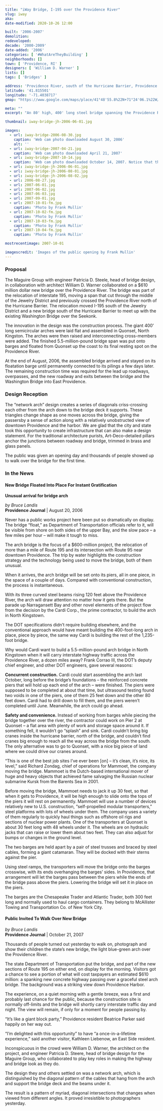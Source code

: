 ```yaml
---
title: "iWay Bridge, I-195 over the Providence River"
slug: iway
aka: 
date-modified: 2020-10-26 12:00

built: '2006-2007'
demolition: 
redeveloped: 
decade: '2000-2009'
date-added: '2006'
categories: [ '#WhatAreTheyBuilding' ]
neighborhoods: []
town: [ 'Providence, RI' ]
designers: [ 'William D. Warner' ]
lists: []
tags: [ 'Bridges' ]

address: 'Providence River, south of the Hurricane Barrier, Providence RI'
latitude: '41.815501'
longitude: '-71.4038717'
gmap: "https://www.google.com/maps/place/41°48'55.8%22N+71°24'06.1%22W/@41.815501,-71.4038717,17z/"

meta: ""
excerpt: "An 80' high, 400' long steel bridge spanning the Providence River, preassembled and floated into place on August 27, 2006"

thumbnail: iway-bridge-jh-2006-06-01.jpg

images:
  - url: iway-bridge-2006-08-30.jpg
    caption: 'Web cam photo downloaded August 30, 2006'
    alt: ''
  - url: iway-bridge-2007-04-21.jpg
    caption: 'Web cam photo downloaded April 21, 2007'
  - url: iway-bridge-2007-10-14.jpg
    caption: 'Web cam photo downloaded October 14, 2007. Notice that the support struts have been removed'
  - url: iway-bridge-jh-2006-06-01.jpg
  - url: iway-bridge-jh-2006-08-01.jpg
  - url: iway-bridge-jh-2006-08-02.jpg
  - url: 2006-08-27.jpg
  - url: 2007-06-01.jpg
  - url: 2007-06-02.jpg
  - url: 2007-06-03.jpg
  - url: 2007-09-01.jpg
  - url: 2007-10-01-fm.jpg
    caption: 'Photo by Frank Mullin'
  - url: 2007-10-02-fm.jpg
    caption: 'Photo by Frank Mullin'
  - url: 2007-10-03-fm.jpg
    caption: 'Photo by Frank Mullin'
  - url: 2007-10-04-fm.jpg
    caption: 'Photo by Frank Mullin'

mostrecentimage: 2007-10-01

imagescredit: 'Images of the public opening by Frank Mullin'
---
```


### Proposal

The Maguire Group with engineer Patricia D. Steele, head of bridge design, in collaboration with architect William D. Warner collaborated on a $610 million dollar new bridge over the Providence River. The bridge was part of the relocation of interstate 195, moving a span that cut through the middle of the Jewelry District and previously crossed the Providence River north of the Hurricane Barrier. The relocation moved I-195 south of the Jewelry District and a new bridge south of the Hurricane Barrier to meet up with the existing Washington Bridge over the Seekonk. 

The innovation in the design was the construction process. The giant 400' long semicircular arches were laid flat and assembled in Quonset, North Kingston. The arches were then raised and interconnecting cross-members were added. The finished 5.5-million-pound bridge span was put onto barges and floated from Quonset up the coast to its final resting spot on the Providence River. 

At the end of August, 2006, the assembled bridge arrived and stayed on its floatation barge until permanently connected to its pilings a few days later. The remaining construction time was required for the lead up roadways, overpasses, and the new roadway and exits between the bridge and the Washington Bridge into East Providence. 


### Design Reception

The “network arch” design creates a series of diagonals criss-crossing each other from the arch down to the bridge deck it supports. These triangles change shape as one moves across the bridge, giving the passersby a sense of action along with a relatively unobstructed view of downtown Providence and the harbor. We are glad that the city and state took this opportunity to create infrastructure that can also make a design statement. For the traditional architecture purists, Art-Deco-detailed pillars anchor the junctions between roadway and bridge, trimmed in brass and glass panels.  

The public was given an opening day and thousands of people showed up to walk over the bridge for the first time. 


### In the News

#### New Bridge Floated Into Place For Instant Gratification

**Unusual arrival for bridge arch**

_by Bruce Landis_  
**Providence Journal** | August 20, 2006 

Never has a public works project here been put so dramatically on display. The bridge “float,” as Department of Transportation officials refer to it, will be visible from shore on both sides of the upper Bay, and the slow pace – a few miles per hour – will make it tough to miss.

The arch bridge is the focus of a $600-million project, the relocation of more than a mile of Route 195 and its intersection with Route 95 near downtown Providence. The trip by water highlights the construction strategy and the technology being used to move the bridge, both of them unusual.

When it arrives, the arch bridge will be set onto its piers, all in one piece, in the space of a couple of days. Compared with conventional construction, the process is instantaneous.

With its three curved steel beams rising 120 feet above the Providence River, the arch will draw attention no matter how it gets there. But the parade up Narragansett Bay and other novel elements of the project flow from the decision by the Cardi Corp., the prime contractor, to build the arch in North Kingstown.

The DOT specifications didn’t require building elsewhere, and the conventional approach would have meant building the 400-foot-long arch in place, piece by piece, the same way Cardi is building the rest of the 1,235-foot bridge.

Why would Cardi want to build a 5.5-million-pound arch bridge in North Kingstown when it will carry interstate highway traffic across the Providence River, a dozen miles away? Frank Corrao III, the DOT’s deputy chief engineer, and other DOT engineers, gave several reasons:

**Concurrent construction.** Cardi could start assembling the arch last October, long before the bridge’s foundations – the reinforced concrete piers that will hold up each end of the arch – were finished. The piers were supposed to be completed at about that time, but ultrasound testing found two voids in one of the piers, one of them 25 feet down and the other 80 feet down. Cardi had to drill down to fill them, and the piers weren’t completed until June. Meanwhile, the arch could go ahead.

**Safety and convenience.** Instead of working from barges while piecing the bridge together over the river, the contractor could work on Pier 2 at Quonset – a flat area with plenty of work and storage space around it. If something fell, it wouldn’t go “splash” and sink. Cardi couldn’t bring big cranes inside the hurricane barrier, north of the bridge, and couldn’t find cranes big enough to reach all the way across the bridge from the south. The only alternative was to go to Quonset, with a nice big piece of land where we could drive our cranes around.

“This is one of the best job sites I’ve ever been [on] – it’s clean, it’s nice, its level,” said Richard Zondag, chief of operations for Mammoet, the company moving the bridge. Mammoet is the Dutch-based international mover of huge and heavy objects that achieved fame salvaging the Russian nuclear submarine Kursk from the Barents Sea in 2001.

Before moving the bridge, Mammoet needs to jack it up 30 feet, so that when it gets to Providence, it will be high enough to slide onto the tops of the piers it will rest on permanently. Mammoet will use a number of devices relatively new to U.S. construction, “self-propelled modular transporters,” steel platforms with lots of wheels under them. The company uses a variety of them regularly to quickly haul things such as offshore oil rigs and sections of nuclear power plants. One of the transporters at Quonset is about 30 feet long with 48 wheels under it. The wheels are on hydraulic jacks that can raise or lower them about two feet. They can also adjust for bumps or changes in the ground level.

The two barges are held apart by a pair of steel trusses and braced by steel cables, forming a giant catamaran. They will be docked with their sterns against the pier.

Using steel ramps, the transporters will move the bridge onto the barges crosswise, with its ends overhanging the barges’ sides. In Providence, that arrangement will let the barges pass between the piers while the ends of the bridge pass above the piers. Lowering the bridge will set it in place on the piers.

The barges are the Chesapeake Trader and Atlantic Trader, both 300 feet long and normally used to haul cargo containers. They belong to McAllister Towing and Transportation Co. of New York City.


#### Public Invited To Walk Over New Bridge

_by Bruce Landis_  
**Providence Journal** | October 21, 2007 

Thousands of people turned out yesterday to walk on, photograph and show their children the state’s new bridge, the light blue-green arch over the Providence River.

The state Department of Transportation put the bridge, and part of the new sections of Route 195 on either end, on display for the morning. Visitors got a chance to see a portion of what will cost taxpayers an estimated $610 million: a spanking new concrete highway passing over a graceful steel arch bridge. The background was a striking view down Providence Harbor.

The experience, on a quiet morning with a gentle breeze, was a first and probably last chance for the public, because the construction site is normally off-limits and the bridge will shortly carry interstate traffic day and night. The view will remain, if only for a moment for people passing by.

“It’s like a giant block party,” Providence resident Beatrice Parker said happily on her way out.

“I’m delighted with this opportunity” to have “a once-in-a-lifetime experience,” said another visitor, Kathleen Liebenow, an East Side resident.

Inconspicuous in the crowd were William D. Warner, the architect on the project, and engineer Patricia D. Steere, head of bridge design for the Maguire Group, who collaborated to play key roles in making the highway and bridge look as they do.

The design they and others settled on was a network arch, which is distinguished by the diagonal pattern of the cables that hang from the arch and support the bridge deck and the beams under it.

The result is a pattern of myriad, diagonal intersections that changes when viewed from different angles. It proved irresistible to photographers yesterday.

